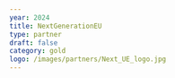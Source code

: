 ```yaml
---
year: 2024
title: NextGenerationEU
type: partner
draft: false
category: gold
logo: /images/partners/Next_UE_logo.jpg
---
```

